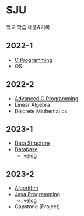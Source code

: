 # SJU
학교 학습 내용&기록

## 2022-1
- <a href="https://github.com/ABCganada/SJU/tree/main/2022-1/C-programming">C Programming</a>
- OS

## 2022-2
- <a href="https://github.com/ABCganada/SJU/tree/main/2022-2/Advanced.C">Advanced C Programming</a>
- Linear Algebra
- Discrete Mathematics

## 2023-1
- <a href="https://github.com/ABCganada/SJU/tree/main/2023-1/Datastructure">Data Structure</a>
- <a href="https://github.com/ABCganada/SJU/tree/main/2023-1/Database">Database</a>
  - <a href="https://velog.io/@mk9712/Database-Design">velog</a>

## 2023-2
- <a href="https://github.com/ABCganada/SJU/tree/main/2023-2/algorithm">Algorithm</a>
- <a href="https://github.com/ABCganada/SJU/tree/main/2023-2/java">Java Programming</a>
  - <a href="https://velog.io/@mk9712/Java-1.-Class">velog</a>
- Capstone (Project)
